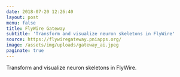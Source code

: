 ```yaml
---
date: 2018-07-20 12:26:40
layout: post
menu: false
title: FlyWire Gateway
subtitle: 'Transform and visualize neuron skeletons in FlyWire'
source: https://flywiregateway.pniapps.org/
image: /assets/img/uploads/gateway_ai.jpeg
paginate: true
---
```

Transform and visualize neuron skeletons in FlyWire.